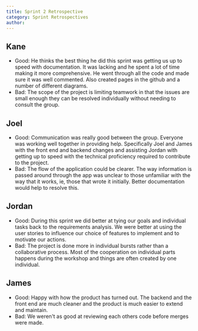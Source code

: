 ```yaml
---
title: Sprint 2 Retrospective
category: Sprint Retrospectives
author: 
---
```

## Kane

- Good: He thinks the best thing he did this sprint was getting us up to speed with documentation. It was lacking and he spent a lot of time making it more comprehensive. He went through all the code and made sure it was well commented. Also created pages in the github and a number of different diagrams.
- Bad: The scope of the project is limiting teamwork in that the issues are small enough they can be resolved individually without needing to consult the group.

## Joel

- Good: Communication was really good between the group. Everyone was working well together in providing help. Specifically Joel and James with the front end and backend changes and assisting Jordan with getting up to speed with the technical proficiency required to contribute to the project.
- Bad: The flow of the application could be clearer. The way information is passed around through the app was unclear to those unfamiliar with the way that it works, ie, those that wrote it initially. Better documentation would help to resolve this.

## Jordan

- Good: During this sprint we did better at tying our goals and individual tasks back to the requirements analysis. We were better at using the user stories to influence our choice of features to implement and to motivate our actions.
- Bad: The project is done more in individual bursts rather than a collaborative process. Most of the cooperation on individual parts happens during the workshop and things are often created by one individual.


## James

- Good: Happy with how the product has turned out. The backend and the front end are much cleaner and the product is much easier to extend and maintain.
- Bad: We weren&#39;t as good at reviewing each others code before merges were made.
